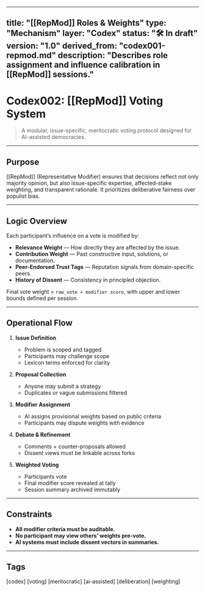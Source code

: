<!-- status: stub; target: 150+ words -->
---
title: "[[RepMod]] Roles & Weights"
type: "Mechanism"
layer: "Codex"
status: "🛠️ In draft"
version: "1.0"
derived_from: "codex001-repmod.md"
description: "Describes role assignment and influence calibration in [[RepMod]] sessions."
---
<!--
metadata:
  id: codex002-repmod
  derived_from: [2, 4]
  status: active
-->

# Codex002: [[RepMod]] Voting System
> A modular, issue-specific, meritocratic voting protocol designed for AI-assisted democracies.

---

## Purpose
[[RepMod]] (Representative Modifier) ensures that decisions reflect not only majority opinion, but also issue-specific expertise, affected-stake weighting, and transparent rationale. It prioritizes deliberative fairness over populist bias.

---

## Logic Overview
Each participant’s influence on a vote is modified by:

- **Relevance Weight** — How directly they are affected by the issue.
- **Contribution Weight** — Past constructive input, solutions, or documentation.
- **Peer-Endorsed Trust Tags** — Reputation signals from domain-specific peers.
- **History of Dissent** — Consistency in principled objection.

Final vote weight = `raw_vote × modifier score`, with upper and lower bounds defined per session.

---

## Operational Flow

1. **Issue Definition**
   - Problem is scoped and tagged
   - Participants may challenge scope
   - Lexicon terms enforced for clarity

2. **Proposal Collection**
   - Anyone may submit a strategy
   - Duplicates or vague submissions filtered

3. **Modifier Assignment**
   - AI assigns provisional weights based on public criteria
   - Participants may dispute weights with evidence

4. **Debate & Refinement**
   - Comments + counter-proposals allowed
   - Dissent views must be linkable across forks

5. **Weighted Voting**
   - Participants vote
   - Final modifier score revealed at tally
   - Session summary archived immutably

---

## Constraints

- **All modifier criteria must be auditable.**
- **No participant may view others’ weights pre-vote.**
- **AI systems must include dissent vectors in summaries.**

---

## Tags
[codex] [voting] [meritocratic] [ai-assisted] [deliberation] [weighting]


